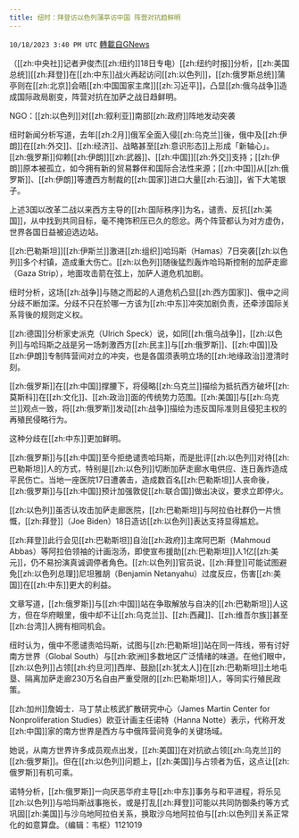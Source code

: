 ```yaml
---
title: 纽时：拜登访以色列蒲亭访中国 阵营对抗趋鲜明
---
```

`10/18/2023 3:40 PM UTC` [轉載自GNews](https://gnews.org/articles/1852208)

（[[zh:中央社]]记者尹俊杰[[zh:纽约]]18日专电）[[zh:纽约时报]]分析，[[zh:美国总统]][[zh:拜登]]在[[zh:中东]]战火再起访问[[zh:以色列]]，[[zh:俄罗斯总统]]蒲亭则在[[zh:北京]]会晤[[zh:中国国家主席]][[zh:习近平]]，凸显[[zh:俄乌战争]]造成国际政局剧变，阵营对抗在加萨之战日趋鲜明。

NGO：[[zh:以色列]]对[[zh:叙利亚]]南部[[zh:政府]]阵地发动突袭

纽时新闻分析写道，去年[[zh:2月]]俄军全面入侵[[zh:乌克兰]]後，俄中及[[zh:伊朗]]在[[zh:外交]]、[[zh:经济]]、战略甚至[[zh:意识形态]]上形成「新轴心」。[[zh:俄罗斯]]仰赖[[zh:伊朗]][[zh:武器]]、[[zh:中国]][[zh:外交]]支持；[[zh:伊朗]]原本被孤立，如今拥有新的贸易夥伴和国际合法性来源；[[zh:中国]]从[[zh:俄罗斯]]、[[zh:伊朗]]等遭西方制裁的[[zh:国家]]进口大量[[zh:石油]]，省下大笔银子。

上述3国以改革二战以来西方主导的[[zh:国际秩序]]为名，谴责、反抗[[zh:美国]]，从中找到共同目标，毫不掩饰积压已久的怨忿。两个阵营都认为对方虚伪，世界各国日益被迫选边站。

[[zh:巴勒斯坦]][[zh:伊斯兰]]激进[[zh:组织]]哈玛斯（Hamas）7日突袭[[zh:以色列]]多个村镇，造成重大伤亡。[[zh:以色列]]随後猛烈轰炸哈玛斯控制的加萨走廊（Gaza Strip），地面攻击箭在弦上，加萨人道危机加剧。

纽时分析，这场[[zh:战争]]与随之而起的人道危机凸显[[zh:西方国家]]、俄中之间分歧不断加深。分歧不只在於哪一方该为[[zh:中东]]冲突加剧负责，还牵涉国际关系背後的规则定义权。

[[zh:德国]]分析家史派克（Ulrich Speck）说，如同[[zh:俄乌战争]]，[[zh:以色列]]与哈玛斯之战是另一场刺激西方[[zh:民主]]与[[zh:俄罗斯]]、[[zh:中国]]及[[zh:伊朗]]专制阵营间对立的冲突，也是各国须表明立场的[[zh:地缘政治]]澄清时刻。

[[zh:俄罗斯]]在[[zh:中国]]撑腰下，将侵略[[zh:乌克兰]]描绘为抵抗西方破坏[[zh:莫斯科]]在[[zh:文化]]、[[zh:政治]]面的传统势力范围。[[zh:美国]]与[[zh:乌克兰]]观点一致，将[[zh:俄罗斯]]发动[[zh:战争]]描绘为违反国际准则且侵犯主权的再殖民侵略行为。

这种分歧在[[zh:中东]]更加鲜明。

[[zh:俄罗斯]]与[[zh:中国]]至今拒绝谴责哈玛斯，而是批评[[zh:以色列]]对待[[zh:巴勒斯坦]]人的方式，特别是[[zh:以色列]]切断加萨走廊水电供应、连日轰炸造成平民伤亡。当地一座医院17日遭袭击，造成数百名[[zh:巴勒斯坦]]人丧命後，[[zh:俄罗斯]]与[[zh:中国]]预计加强敦促[[zh:联合国]]做出决议，要求立即停火。

[[zh:以色列]]虽否认攻击加萨走廊医院，[[zh:巴勒斯坦]]与阿拉伯社群仍一片愤慨，[[zh:拜登]]（Joe Biden）18日造访[[zh:以色列]]表达支持显得尴尬。

[[zh:拜登]]此行会见[[zh:巴勒斯坦]]自治[[zh:政府]]主席阿巴斯（Mahmoud Abbas）等阿拉伯领袖的计画泡汤，即使宣布援助[[zh:巴勒斯坦]]人1亿[[zh:美元]]，仍不易扮演真诚调停者角色。[[zh:以色列]]官员说，[[zh:拜登]]可能试图避免[[zh:以色列总理]]尼坦雅胡（Benjamin Netanyahu）过度反应，伤害[[zh:美国]]在[[zh:中东]]更大的利益。

文章写道，[[zh:俄罗斯]]与[[zh:中国]]站在争取解放与自决的[[zh:巴勒斯坦]]人这方，但在华府眼里，俄中却不让[[zh:乌克兰]]、[[zh:西藏]]、[[zh:维吾尔族]]甚至[[zh:台湾]]人拥有相同机会。

纽时认为，俄中不愿谴责哈玛斯，试图与[[zh:巴勒斯坦]]站在同一阵线，带有讨好南方世界（Global South）与[[zh:欧洲]]多数地区广泛情绪的味道。在他们眼中，[[zh:以色列]]占领[[zh:约旦河]]西岸、鼓励[[zh:犹太人]]在[[zh:巴勒斯坦]]土地屯垦、隔离加萨走廊230万名自由严重受限的[[zh:巴勒斯坦]]人，等同实行殖民政策。

[[zh:加州]]詹姆士．马丁禁止核武扩散研究中心（James Martin Center for Nonproliferation Studies）欧亚计画主任诺特（Hanna Notte）表示，代称开发[[zh:中国]]家的南方世界是西方与中俄阵营间竞争的关键场域。

她说，从南方世界许多成员观点出发，[[zh:美国]]在对抗欲占领[[zh:乌克兰]]的[[zh:俄罗斯]]。但在[[zh:以色列]]问题上，[[zh:美国]]与占领者为伍，这点让[[zh:俄罗斯]]有机可乘。

诺特分析，[[zh:俄罗斯]]一向厌恶华府主导[[zh:中东]]事务与和平进程，将乐见[[zh:以色列]]与哈玛斯战事拖长，或是打乱[[zh:拜登]]可能以共同防御条约等方式巩固[[zh:美国]]与沙乌地阿拉伯关系，换取沙乌地阿拉伯与[[zh:以色列]]关系正常化的如意算盘。（编辑：韦枢）1121019
